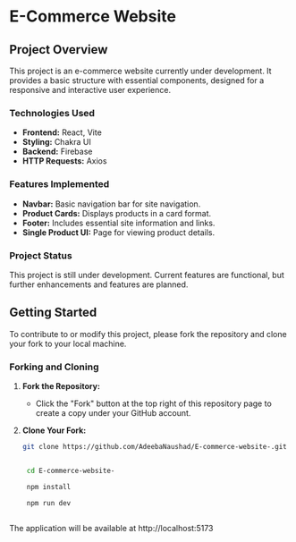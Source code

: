 # E-Commerce Website

## Project Overview

This project is an e-commerce website currently under development. It provides a basic structure with essential components, designed for a responsive and interactive user experience.

### Technologies Used

- **Frontend:** React, Vite
- **Styling:** Chakra UI
- **Backend:** Firebase
- **HTTP Requests:** Axios

### Features Implemented

- **Navbar:** Basic navigation bar for site navigation.
- **Product Cards:** Displays products in a card format.
- **Footer:** Includes essential site information and links.
- **Single Product UI:** Page for viewing product details.

### Project Status

This project is still under development. Current features are functional, but further enhancements and features are planned.

## Getting Started

To contribute to or modify this project, please fork the repository and clone your fork to your local machine.

### Forking and Cloning

1. **Fork the Repository:**
   - Click the "Fork" button at the top right of this repository page to create a copy under your GitHub account.

2. **Clone Your Fork:**

   ```bash
   git clone https://github.com/AdeebaNaushad/E-commerce-website-.git


    cd E-commerce-website-

    npm install

    npm run dev



The application will be available at http://localhost:5173